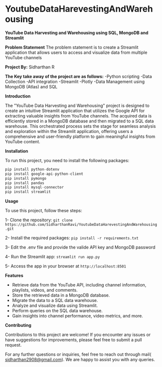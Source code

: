 # YoutubeDataHarevestingAndWarehousing
 
**YouTube Data Harvesting and Warehousing using SQL, MongoDB and Streamlit**

**Problem Statement**
The problem statement is to create a Streamlit application that allows users to access and visualize data from multiple YouTube channels

**Project By:** Sidharthan R

**The Key take away of the project are as follows:**
-Python scripting
-Data Collection
-API integration
-Streamlit
-Plotly
-Data Management using MongoDB (Atlas) and SQL


**Introduction**

The "YouTube Data Harvesting and Warehousing" project is designed to create an intuitive Streamlit application that utilizes the Google API for extracting valuable insights from YouTube channels. The acquired data is efficiently stored in a MongoDB database and then migrated to a SQL data warehouse. This orchestrated process sets the stage for seamless analysis and exploration within the Streamlit application, offering users a comprehensive and user-friendly platform to gain meaningful insights from YouTube content.

**Installation**

To run this project, you need to install the following packages:
```python
pip install python-dotenv
pip install google-api-python-client
pip install pymongo
pip install pandas
pip install mysql-connector
pip install streamlit
```

**Usage**

To use this project, follow these steps:

1- Clone the repository: ```git clone https://github.com/SidharthanRavi/YoutubeDataHarevestingAndWarehousing.git```

2- Install the required packages: ```pip install -r requirements.txt```

3- Edit the .env file and provide the valide API key and MongoDB password 

4- Run the Streamlit app: ```streamlit run app.py```

5- Access the app in your browser at ```http://localhost:8501```

**Features**

- Retrieve data from the YouTube API, including channel information, playlists, videos, and comments.
- Store the retrieved data in a MongoDB database.
- Migrate the data to a SQL data warehouse.
- Analyze and visualize data using Streamlit.
- Perform queries on the SQL data warehouse.
- Gain insights into channel performance, video metrics, and more.

**Contributing**

Contributions to this project are welcome! If you encounter any issues or have suggestions for improvements, please feel free to submit a pull request.

For any further questions or inquiries, feel free to reach out through mail( sidharthan2908@gmail.com). We are happy to assist you with any queries.